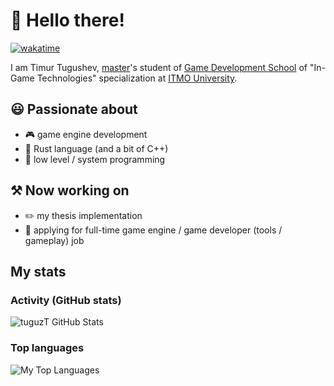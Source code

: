 # 👋 Hello there!

[![wakatime](https://wakatime.com/badge/user/da1c3780-cc91-46d8-b857-87c69ed7ae25.svg)](https://wakatime.com/@da1c3780-cc91-46d8-b857-87c69ed7ae25)

I am Timur Tugushev, [master](https://abit.itmo.ru/en/program/master/gamedev)'s student of [Game Development School](https://en.itmo.ru/en/department/509/Game_Development_School.htm) of "In-Game Technologies" specialization at [ITMO University](https://en.itmo.ru).

## 😃 Passionate about
- 🎮 game engine development
- 🦀 Rust language (and a bit of C++)
- 🔢 low level / system programming

## ⚒️ Now working on
- ✏️ my thesis implementation
- 💼 applying for full-time game engine / game developer (tools / gameplay) job

## My stats

### Activity (GitHub stats)

![tuguzT GitHub Stats](https://github-readme-stats-one-bice.vercel.app/api?username=tuguzT&show_icons=true&theme=dark&count_private=true&role=OWNER,ORGANIZATION_MEMBER)

### Top languages

![My Top Languages](https://github-readme-stats-one-bice.vercel.app/api/top-langs/?username=tuguzT&count_private=true&langs_count=16&exclude_repo=programmers-game&layout=compact&theme=dark&hide=jupyter%20notebook&role=OWNER,ORGANIZATION_MEMBER)
